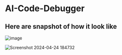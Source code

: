 # AI-Code-Debugger
## Here are snapshot of how it look like
![image](https://github.com/msoumen097/AI-Code-Debugger/assets/93898777/803482dc-d9f3-477f-a2c9-acf5e8dbca8a)

![Screenshot 2024-04-24 184732](https://github.com/msoumen097/AI-Code-Debugger/assets/93898777/a1ffd313-5b57-4c9b-b947-81650071f7db)
